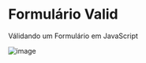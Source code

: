 # Formulário Valid

Válidando um Formulário em JavaScript

![image](https://user-images.githubusercontent.com/104180300/217062078-a4d8f5c0-fe63-4aa1-a282-a3c7870d7665.png)
